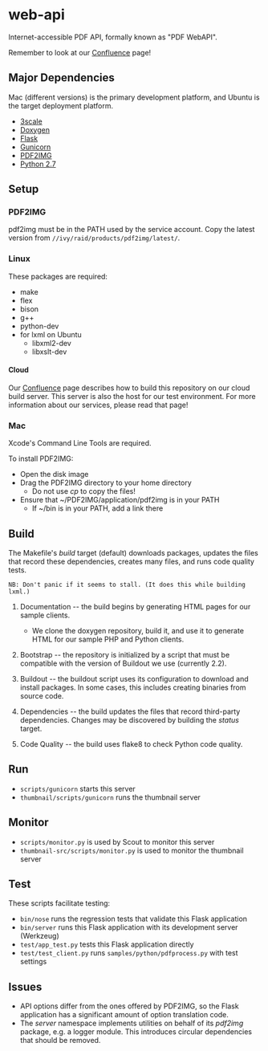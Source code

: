 # web-api

Internet-accessible PDF API, formally known as "PDF WebAPI".

Remember to look at our [Confluence](https://dlogics.atlassian.net/wiki/display/EN/PDF+Web+API) page!

## Major Dependencies

Mac (different versions) is the primary development platform, and Ubuntu is the target deployment platform.

* [3scale](http://3scale.net)
* [Doxygen](http://www.stack.nl/~dimitri/doxygen/)
* [Flask](http://flask.pocoo.org)
* [Gunicorn](http://gunicorn.org)
* [PDF2IMG](http://www.datalogics.com/products/pdf2img/)
* [Python 2.7](https://www.python.org)

## Setup

### PDF2IMG

pdf2img must be in the PATH used by the service account. Copy the latest version from `//ivy/raid/products/pdf2img/latest/`.

### Linux

These packages are required:

* make
* flex
* bison
* g++
* python-dev
* for lxml on Ubuntu
    * libxml2-dev
    * libxslt-dev

#### Cloud

Our [Confluence](https://dlogics.atlassian.net/wiki/display/EN/PDF+Web+API) page describes how to build this repository on our cloud build server. This server is also the host for our test environment. For more information about our services, please read that page!

### Mac

Xcode's Command Line Tools are required.

To install PDF2IMG:

* Open the disk image
* Drag the PDF2IMG directory to your home directory
    * Do not use _cp_ to copy the files!
* Ensure that ~/PDF2IMG/application/pdf2img is in your PATH
    * If ~/bin is in your PATH, add a link there

## Build

The Makefile's _build_ target (default) downloads packages, updates the files that record these dependencies, creates many files, and runs code quality tests.

    NB: Don't panic if it seems to stall. (It does this while building lxml.)

1. Documentation -- the build begins by generating HTML pages for our sample clients.

    * We clone the doxygen repository, build it, and use it to generate HTML for our sample PHP and Python clients.

2. Bootstrap -- the repository is initialized by a script that must be compatible with the version of Buildout we use (currently 2.2).

3. Buildout -- the buildout script uses its configuration to download and install packages. In some cases, this includes creating binaries from source code.

4. Dependencies -- the build updates the files that record third-party dependencies. Changes may be discovered by building the _status_ target.

5. Code Quality -- the build uses flake8 to check Python code quality.

## Run

* `scripts/gunicorn` starts this server
* `thumbnail/scripts/gunicorn` runs the thumbnail server

## Monitor

* `scripts/monitor.py` is used by Scout to monitor this server
* `thumbnail-src/scripts/monitor.py` is used to monitor the thumbnail server

## Test

These scripts facilitate testing:

* `bin/nose` runs the regression tests that validate this Flask application
* `bin/server` runs this Flask application with its development server (Werkzeug)
* `test/app_test.py` tests this Flask application directly
* `test/test_client.py` runs `samples/python/pdfprocess.py` with test settings

## Issues

* API options differ from the ones offered by PDF2IMG, so the Flask application has a significant amount of option translation code.
* The _server_ namespace implements utilities on behalf of its _pdf2img_ package, e.g. a logger module. This introduces circular dependencies that should be removed.
